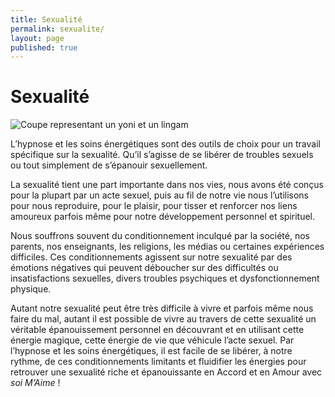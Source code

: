 ```yaml
---
title: Sexualité
permalink: sexualite/
layout: page
published: true
---
```


# Sexualité

![Coupe representant un yoni et un lingam](../images/coupe-yoni-lingam.jpg)

L’hypnose et les soins énergétiques sont des outils de choix pour un travail spécifique sur la sexualité. Qu’il s’agisse de se libérer de troubles sexuels ou tout simplement de s’épanouir sexuellement.

La sexualité tient une part importante dans nos vies, nous avons été conçus pour la plupart par un acte sexuel, puis au fil de notre vie nous l’utilisons pour nous reproduire, pour le plaisir, pour tisser et renforcer nos liens amoureux parfois même pour notre développement personnel et spirituel.

Nous souffrons souvent du conditionnement inculqué par la société, nos parents, nos enseignants, les religions, les médias ou certaines expériences difficiles. Ces conditionnements agissent sur notre sexualité par des émotions négatives qui peuvent déboucher sur des difficultés ou insatisfactions sexuelles, divers troubles psychiques et dysfonctionnement physique.

Autant notre sexualité peut être très difficile à vivre et parfois même nous faire du mal, autant il est possible de vivre au travers de cette sexualité un véritable épanouissement personnel en découvrant et en utilisant cette énergie magique, cette énergie de vie que véhicule l’acte sexuel. Par l’hypnose et les soins énergétiques, il est facile de se libérer, à notre rythme, de ces conditionnements limitants et fluidifier les énergies pour retrouver une sexualité riche et épanouissante en Accord et en Amour avec *soi M’Aime* !
